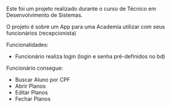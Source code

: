 Este foi um projeto realizado durante o curso de Técnico em Desenvolvimento de Sistemas.

O projeto é sobre um App para uma Academia utilizar com seus funcionários (recepcionista)

Funcionalidades:

- Funcionário realiza login (login e senha pré-definidos no bd)

 Funcionário consegue:
- Buscar Aluno por CPF
- Abrir Planos
- Editar Planos
- Fechar Planos

